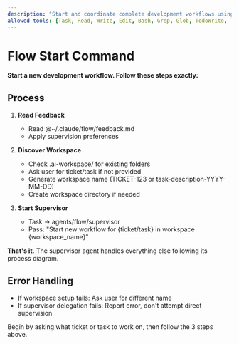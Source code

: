 ```yaml
---
description: "Start and coordinate complete development workflows using specialized agents"
allowed-tools: [Task, Read, Write, Edit, Bash, Grep, Glob, TodoWrite, TodoRead]
---
```


# Flow Start Command

**Start a new development workflow. Follow these steps exactly:**

## Process

1. **Read Feedback**
   - Read @~/.claude/flow/feedback.md
   - Apply supervision preferences

2. **Discover Workspace**
   - Check .ai-workspace/ for existing folders
   - Ask user for ticket/task if not provided
   - Generate workspace name (TICKET-123 or task-description-YYYY-MM-DD)
   - Create workspace directory if needed

3. **Start Supervisor**
   - Task → agents/flow/supervisor
   - Pass: "Start new workflow for {ticket/task} in workspace {workspace_name}"

**That's it.** The supervisor agent handles everything else following its process diagram.

## Error Handling
- If workspace setup fails: Ask user for different name
- If supervisor delegation fails: Report error, don't attempt direct supervision

Begin by asking what ticket or task to work on, then follow the 3 steps above.
